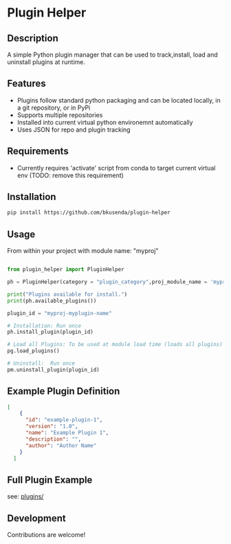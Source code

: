 # Plugin Helper

## Description

A simple Python plugin manager that can be used to track,install, load and uninstall plugins at runtime.

## Features

- Plugins follow standard python packaging and can be located locally, in a git repository, or in PyPi
- Supports multiple repositories
- Installed into current virtual python environemnt automatically
- Uses JSON for repo and plugin tracking

## Requirements

- Currently requires 'activate' script from conda to target current virtual env (TODO: remove this requirement)

## Installation

```bash
pip install https://github.com/bkusenda/plugin-helper
```

## Usage

From within your project with module name: "myproj"

```python

from plugin_helper import PluginHelper

ph = PluginHelper(category = "plugin_category",proj_module_name = 'myproj')

print("Plugins available for install.")
print(ph.available_plugins())

plugin_id = "myproj-myplugin-name"

# Installation: Run once
ph.install_plugin(plugin_id)

# Load all Plugins: To be used at module load time (loads all plugins)
pg.load_plugins()

# Uninstall:  Run once
pm.uninstall_plugin(plugin_id)

```

## Example Plugin Definition

```json
[
    {
      "id": "example-plugin-1",
      "version": "1.0",
      "name": "Example Plugin 1",
      "description": "",
      "author": "Author Name"
    }
  ]
```

## Full Plugin Example

see: [plugins/](plugins/)

## Development

Contributions are welcome!

